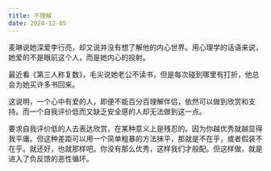 ```yaml
---
title: 不理解
date: 2024-12-05
---
```

麦琳说她深爱李行亮，却又说并没有想了解他的内心世界。用心理学的话语来说，她爱的不是眼前这个人，而是她内心的投射。

最近看《第三人称复数》，毛尖说她老公不读书，但是每次碰到哪里有打折，他总会为她买许多书回来。

这说明，一个心中有爱的人，即便不能百分百理解伴侣，依然可以做到欣赏和支持。而一个自我评价低而又缺乏安全感的人却无法做到这一点。

要求自我评价低的人去表达欣赏，在某种意义上是残忍的。因为你越优秀就越显得我平庸。但这种差距可以用一个简单粗暴的方法抹平，那就是不在乎，或者假装不在乎。就还好，也就那样吧。你没有那么优秀，这样我们才般配。但这样做，就是进入了负反馈的恶性循环。